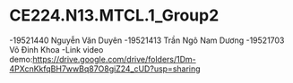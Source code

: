 # CE224.N13.MTCL.1_Group2

-19521440 Nguyễn Văn Duyên
-19521413 Trần Ngô Nam Dương
-19521703 Võ Đinh Khoa
-Link video demo:https://drive.google.com/drive/folders/1Dm-4PXcnKkfqBH7wwBq87O8giZ24_cUD?usp=sharing
